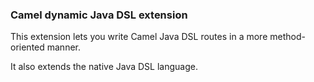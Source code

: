 ### Camel dynamic Java DSL extension

This extension lets you write Camel Java DSL routes in a more method-oriented manner.

It also extends the native Java DSL language.